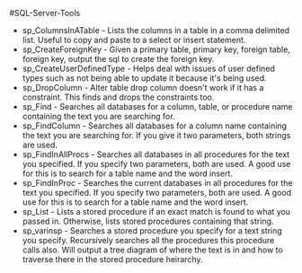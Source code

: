 #SQL-Server-Tools
* sp_ColumnsInATable - Lists the columns in a table in a comma delimited list. Useful to copy and paste to a select or insert statement.
* sp_CreateForeignKey - Given a primary table, primary key, foreign table, foreign key, output the sql to create the foreign key.
* sp_CreateUserDefinedType - Helps deal with issues of user defined types such as not being able to update it because it's being used.
* sp_DropColumn - Alter table drop column doesn't work if it has a constraint. This finds and drops the constraints too.
* sp_Find - Searches all databases for a column, table, or procedure name containing the text you are searching for.
* sp_FindColumn - Searches all databases for a column name containing the text you are searching for. If you give it two parameters, both strings are used.
* sp_FindInAllProcs - Searches all databases in all procedures for the text you specified. If you specify two parameters, both are used. A good use for this is to search for a table name and the word insert.
* sp_FindInProc - Searches the current databases in all procedures for the text you specified. If you specify two parameters, both are used. A good use for this is to search for a table name and the word insert.
* sp_List - Lists a stored procedure if an exact match is found to what you passed in. Otherwise, lists stored procedures containing that string.
* sp_varinsp - Searches a stored procedure you specify for a text string you specify. Recursively searches all the procedures this procedure calls also. Will output a tree diagram of where the text is in and how to traverse there in the stored procedure heirarchy.
